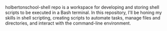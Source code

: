 holbertonschool-shell repo is a workspace for developing and storing shell scripts to be executed in a Bash terminal. In this repository, I'll be honing my skills in shell scripting, creating scripts to automate tasks, manage files and directories, and interact with the command-line environment.
